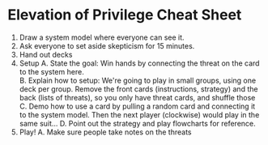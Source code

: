 # Elevation of Privilege Cheat Sheet
1. Draw a system model where everyone can see it.
2. Ask everyone to set aside skepticism for 15 minutes.
3. Hand out decks
4. Setup
  A. State the goal: Win hands by connecting the threat on the card to the system here.  
  B. Explain how to setup: We're going to play in small groups, using one deck per group.  Remove the front cards (instructions, strategy) and the back (lists of threats), so you only have threat cards, and shuffle those
  C. Demo how to use a card by pulling a random card and connecting it to the system model.  Then the next player (clockwise) would play in the same suit...
  D. Point out the strategy and play flowcharts for reference.
5. Play!
  A. Make sure people take notes on the threats

